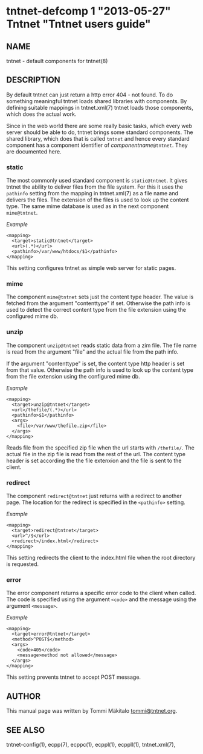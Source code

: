 tntnet-defcomp 1 "2013-05-27" Tntnet "Tntnet users guide"
=========================================================

NAME
----

tntnet - default components for tntnet(8)

DESCRIPTION
-----------

By default tntnet can just return a http error 404 - not found. To do something
meaningful tntnet loads shared libraries with components. By defining suitable
mappings in tntnet.xml(7) tntnet loads those components, which does the actual
work.

Since in the web world there are some really basic tasks, which every web server
should be able to do, tntnet brings some standard components. The shared
library, which does that is called `tntnet` and hence every standard component
has a component identifier of *componentname*`@tntnet`. They are documented
here.

### static

The most commonly used standard component is `static@tntnet`. It gives tntnet
the ability to deliver files from the file system. For this it uses the
`pathinfo` setting from the mapping in tntnet.xml(7) as a file name and delivers
the files. The extension of the files is used to look up the content type. The
same mime database is used as in the next component `mime@tntnet`.

*Example*

    <mapping>
      <target>static@tntnet</target>
      <url>(.*)</url>
      <pathinfo>/var/www/htdocs/$1</pathinfo>
    </mapping>

This setting configures tntnet as simple web server for static pages.

### mime

The component `mime@tntnet` sets just the content type header. The value is
fetched from the argument "contenttype" if set. Otherwise the path info is used
to detect the correct content type from the file extension using the configured
mime db.

### unzip

The component `unzip@tntnet` reads static data from a zim file. The file name is
read from the argument "file" and the actual file from the path info.

If the argument "contenttype" is set, the content type http header is set from
that value. Otherwise the path info is used to look up the content type from the
file extension using the configured mime db.

*Example*

    <mapping>
      <target>unzip@tntnet</target>
      <url>/thefile/(.*)</url>
      <pathinfo>$1</pathinfo>
      <args>
        <file>/var/www/thefile.zip</file>
      </args>
    </mapping>

Reads file from the specified zip file when the url starts with `/thefile/`. The
actual file in the zip file is read from the rest of the url. The content type
header is set according the the file extenxion and the file is sent to the
client.

### redirect

The component `redirect@tntnet` just returns with a redirect to another page.
The location for the redirect is specified in the `<pathinfo>` setting.

*Example*

    <mapping>
      <target>redirect@tntnet</target>
      <url>^/$</url>
      <redirect>/index.html</redirect>
    </mapping>

This setting redirects the client to the index.html file when the root directory
is requested.

### error

The error component returns a specific error code to the client when called. The
code is specified using the argument `<code>` and the message using the argument
`<message>`.

*Example*

    <mapping>
      <target>error@tntnet</target>
      <method>^POST$</method>
      <args>
        <code>405</code>
        <message>method not allowed</message>
      </args>
    </mapping>

This setting prevents tntnet to accept POST message.

AUTHOR
------
This manual page was written by Tommi Mäkitalo <tommi@tntnet.org>.

SEE ALSO
--------

tntnet-config(1), ecpp(7), ecppc(1), ecppl(1), ecppll(1), tntnet.xml(7),
